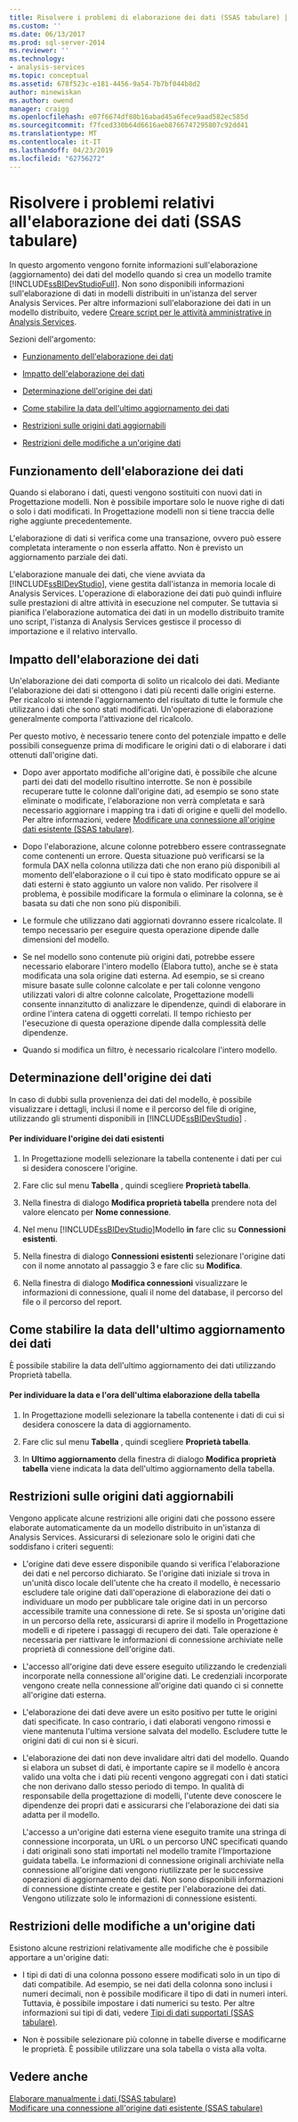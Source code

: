 ```yaml
---
title: Risolvere i problemi di elaborazione dei dati (SSAS tabulare) | Microsoft Docs
ms.custom: ''
ms.date: 06/13/2017
ms.prod: sql-server-2014
ms.reviewer: ''
ms.technology:
- analysis-services
ms.topic: conceptual
ms.assetid: 678f523c-e181-4456-9a54-7b7bf044b8d2
author: minewiskan
ms.author: owend
manager: craigg
ms.openlocfilehash: e07f6674df80b16abad45a6fece9aad582ec585d
ms.sourcegitcommit: f7fced330b64d6616aeb8766747295807c92dd41
ms.translationtype: MT
ms.contentlocale: it-IT
ms.lasthandoff: 04/23/2019
ms.locfileid: "62756272"
---
```

# <a name="troubleshoot-process-data-ssas-tabular"></a>Risolvere i problemi relativi all'elaborazione dei dati (SSAS tabulare)
  In questo argomento vengono fornite informazioni sull'elaborazione (aggiornamento) dei dati del modello quando si crea un modello tramite [!INCLUDE[ssBIDevStudioFull](../includes/ssbidevstudiofull-md.md)]. Non sono disponibili informazioni sull'elaborazione di dati in modelli distribuiti in un'istanza del server Analysis Services. Per altre informazioni sull'elaborazione dei dati in un modello distribuito, vedere [Creare script per le attività amministrative in Analysis Services](script-administrative-tasks-in-analysis-services.md).  
  
 Sezioni dell'argomento:  
  
-   [Funzionamento dell'elaborazione dei dati](#bkmk_how_df_works)  
  
-   [Impatto dell'elaborazione dei dati](#bkmk_impact_of_df)  
  
-   [Determinazione dell'origine dei dati](#bkmk_det_source)  
  
-   [Come stabilire la data dell'ultimo aggiornamento dei dati](#bkmk_det_last_ref)  
  
-   [Restrizioni sulle origini dati aggiornabili](#bkmk_restrictions)  
  
-   [Restrizioni delle modifiche a un'origine dati](#bkmk_rest_changes)  
  
##  <a name="bkmk_how_df_works"></a> Funzionamento dell'elaborazione dei dati  
 Quando si elaborano i dati, questi vengono sostituiti con nuovi dati in Progettazione modelli. Non è possibile importare solo le nuove righe di dati o solo i dati modificati. In Progettazione modelli non si tiene traccia delle righe aggiunte precedentemente.  
  
 L'elaborazione di dati si verifica come una transazione, ovvero può essere completata interamente o non esserla affatto. Non è previsto un aggiornamento parziale dei dati.  
  
 L'elaborazione manuale dei dati, che viene avviata da [!INCLUDE[ssBIDevStudio](../includes/ssbidevstudio-md.md)], viene gestita dall'istanza in memoria locale di Analysis Services. L'operazione di elaborazione dei dati può quindi influire sulle prestazioni di altre attività in esecuzione nel computer. Se tuttavia si pianifica l'elaborazione automatica dei dati in un modello distribuito tramite uno script, l'istanza di Analysis Services gestisce il processo di importazione e il relativo intervallo.  
  
##  <a name="bkmk_impact_of_df"></a> Impatto dell'elaborazione dei dati  
 Un'elaborazione dei dati comporta di solito un ricalcolo dei dati.  Mediante l'elaborazione dei dati si ottengono i dati più recenti dalle origini esterne. Per ricalcolo si intende l'aggiornamento del risultato di tutte le formule che utilizzano i dati che sono stati modificati. Un'operazione di elaborazione generalmente comporta l'attivazione del ricalcolo.  
  
 Per questo motivo, è necessario tenere conto del potenziale impatto e delle possibili conseguenze prima di modificare le origini dati o di elaborare i dati ottenuti dall'origine dati.  
  
-   Dopo aver apportato modifiche all'origine dati, è possibile che alcune parti dei dati del modello risultino interrotte. Se non è possibile recuperare tutte le colonne dall'origine dati, ad esempio se sono state eliminate o modificate, l'elaborazione non verrà completata e sarà necessario aggiornare i mapping tra i dati di origine e quelli del modello. Per altre informazioni, vedere [Modificare una connessione all'origine dati esistente &#40;SSAS tabulare&#41;](edit-an-existing-data-source-connection-ssas-tabular.md).  
  
-   Dopo l'elaborazione, alcune colonne potrebbero essere contrassegnate come contenenti un errore. Questa situazione può verificarsi se la formula DAX nella colonna utilizza dati che non erano più disponibili al momento dell'elaborazione o il cui tipo è stato modificato oppure se ai dati esterni è stato aggiunto un valore non valido. Per risolvere il problema, è possibile modificare la formula o eliminare la colonna, se è basata su dati che non sono più disponibili.  
  
-   Le formule che utilizzano dati aggiornati dovranno essere ricalcolate. Il tempo necessario per eseguire questa operazione dipende dalle dimensioni del modello.  
  
-   Se nel modello sono contenute più origini dati, potrebbe essere necessario elaborare l'intero modello (Elabora tutto), anche se è stata modificata una sola origine dati esterna. Ad esempio, se si creano misure basate sulle colonne calcolate e per tali colonne vengono utilizzati valori di altre colonne calcolate, Progettazione modelli consente innanzitutto di analizzare le dipendenze, quindi di elaborare in ordine l'intera catena di oggetti correlati. Il tempo richiesto per l'esecuzione di questa operazione dipende dalla complessità delle dipendenze.  
  
-   Quando si modifica un filtro, è necessario ricalcolare l'intero modello.  
  
##  <a name="bkmk_det_source"></a> Determinazione dell'origine dei dati  
 In caso di dubbi sulla provenienza dei dati del modello, è possibile visualizzare i dettagli, inclusi il nome e il percorso del file di origine, utilizzando gli strumenti disponibili in [!INCLUDE[ssBIDevStudio](../includes/ssbidevstudio-md.md)] .  
  
#### <a name="to-find-the-source-of-existing-data"></a>Per individuare l'origine dei dati esistenti  
  
1.  In Progettazione modelli selezionare la tabella contenente i dati per cui si desidera conoscere l'origine.  
  
2.  Fare clic sul menu **Tabella** , quindi scegliere **Proprietà tabella**.  
  
3.  Nella finestra di dialogo **Modifica proprietà tabella** prendere nota del valore elencato per **Nome connessione**.  
  
4.  Nel menu [!INCLUDE[ssBIDevStudio](../includes/ssbidevstudio-md.md)]Modello **in** fare clic su **Connessioni esistenti**.  
  
5.  Nella finestra di dialogo **Connessioni esistenti** selezionare l'origine dati con il nome annotato al passaggio 3 e fare clic su **Modifica**.  
  
6.  Nella finestra di dialogo **Modifica connessioni** visualizzare le informazioni di connessione, quali il nome del database, il percorso del file o il percorso del report.  
  
##  <a name="bkmk_det_last_ref"></a> Come stabilire la data dell'ultimo aggiornamento dei dati  
 È possibile stabilire la data dell'ultimo aggiornamento dei dati utilizzando Proprietà tabella.  
  
#### <a name="to-find-the-date-and-time-that-a-table-was-last-processed"></a>Per individuare la data e l'ora dell'ultima elaborazione della tabella  
  
1.  In Progettazione modelli selezionare la tabella contenente i dati di cui si desidera conoscere la data di aggiornamento.  
  
2.  Fare clic sul menu **Tabella** , quindi scegliere **Proprietà tabella**.  
  
3.  In **Ultimo aggiornamento** della finestra di dialogo **Modifica proprietà tabella** viene indicata la data dell'ultimo aggiornamento della tabella.  
  
##  <a name="bkmk_restrictions"></a> Restrizioni sulle origini dati aggiornabili  
 Vengono applicate alcune restrizioni alle origini dati che possono essere elaborate automaticamente da un modello distribuito in un'istanza di Analysis Services. Assicurarsi di selezionare solo le origini dati che soddisfano i criteri seguenti:  
  
-   L'origine dati deve essere disponibile quando si verifica l'elaborazione dei dati e nel percorso dichiarato. Se l'origine dati iniziale si trova in un'unità disco locale dell'utente che ha creato il modello, è necessario escludere tale origine dati dall'operazione di elaborazione dei dati o individuare un modo per pubblicare tale origine dati in un percorso accessibile tramite una connessione di rete. Se si sposta un'origine dati in un percorso della rete, assicurarsi di aprire il modello in Progettazione modelli e di ripetere i passaggi di recupero dei dati. Tale operazione è necessaria per riattivare le informazioni di connessione archiviate nelle proprietà di connessione dell'origine dati.  
  
-   L'accesso all'origine dati deve essere eseguito utilizzando le credenziali incorporate nella connessione all'origine dati. Le credenziali incorporate vengono create nella connessione all'origine dati quando ci si connette all'origine dati esterna.  
  
-   L'elaborazione dei dati deve avere un esito positivo per tutte le origini dati specificate. In caso contrario, i dati elaborati vengono rimossi e viene mantenuta l'ultima versione salvata del modello. Escludere tutte le origini dati di cui non si è sicuri.  
  
-   L'elaborazione dei dati non deve invalidare altri dati del modello. Quando si elabora un subset di dati, è importante capire se il modello è ancora valido una volta che i dati più recenti vengono aggregati con i dati statici che non derivano dallo stesso periodo di tempo. In qualità di responsabile della progettazione di modelli, l'utente deve conoscere le dipendenze dei propri dati e assicurarsi che l'elaborazione dei dati sia adatta per il modello.  
  
     L'accesso a un'origine dati esterna viene eseguito tramite una stringa di connessione incorporata, un URL o un percorso UNC specificati quando i dati originali sono stati importati nel modello tramite l'Importazione guidata tabella. Le informazioni di connessione originali archiviate nella connessione all'origine dati vengono riutilizzate per le successive operazioni di aggiornamento dei dati. Non sono disponibili informazioni di connessione distinte create e gestite per l'elaborazione dei dati. Vengono utilizzate solo le informazioni di connessione esistenti.  
  
##  <a name="bkmk_rest_changes"></a> Restrizioni delle modifiche a un'origine dati  
 Esistono alcune restrizioni relativamente alle modifiche che è possibile apportare a un'origine dati:  
  
-   I tipi di dati di una colonna possono essere modificati solo in un tipo di dati compatibile. Ad esempio, se nei dati della colonna sono inclusi i numeri decimali, non è possibile modificare il tipo di dati in numeri interi. Tuttavia, è possibile impostare i dati numerici su testo. Per altre informazioni sui tipi di dati, vedere [Tipi di dati supportati &#40;SSAS tabulare&#41;](tabular-models/data-types-supported-ssas-tabular.md).  
  
-   Non è possibile selezionare più colonne in tabelle diverse e modificarne le proprietà. È possibile utilizzare una sola tabella o vista alla volta.  
  
## <a name="see-also"></a>Vedere anche  
 [Elaborare manualmente i dati &#40;SSAS tabulare&#41;](manually-process-data-ssas-tabular.md)   
 [Modificare una connessione all'origine dati esistente &#40;SSAS tabulare&#41;](edit-an-existing-data-source-connection-ssas-tabular.md)  
  
  
